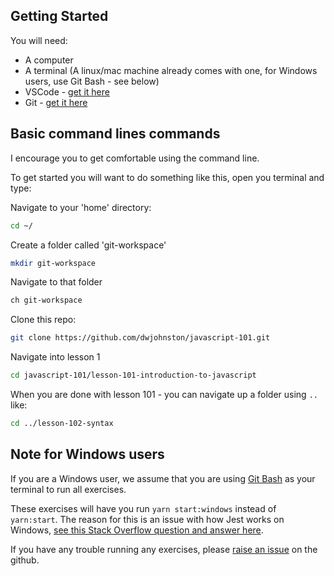 ## Getting Started

You will need: 

- A computer
- A terminal (A linux/mac machine already comes with one, for Windows users, use Git Bash - see below) 
- VSCode - [get it here](https://code.visualstudio.com/)
- Git - [get it here](https://git-scm.com/)
## Basic command lines commands

I encourage you to get comfortable using the command line. 

To get started you will want to do something like this, open you terminal and type: 

Navigate to your 'home' directory: 

```bash
cd ~/
```

Create a folder called 'git-workspace'
```bash
mkdir git-workspace
```

Navigate to that folder

```bash
ch git-workspace
```

Clone this repo: 

```bash
git clone https://github.com/dwjohnston/javascript-101.git
```

Navigate into lesson 1

```bash
cd javascript-101/lesson-101-introduction-to-javascript
```

When you are done with lesson 101 - you can navigate up a folder using `..` like: 

```bash
cd ../lesson-102-syntax
```

## Note for Windows users

If you are a Windows user, we assume that you are using [Git Bash](https://gitforwindows.org/) as your terminal to run all exercises. 

These exercises will have you run `yarn start:windows` instead of `yarn:start`. The reason for this is an issue with how Jest works on Windows, [see this Stack Overflow question and answer here](https://stackoverflow.com/a/63938553/15812488). 

If you have any trouble running any exercises, please [raise an issue](https://github.com/dwjohnston/javascript-101/issues) on the github. 